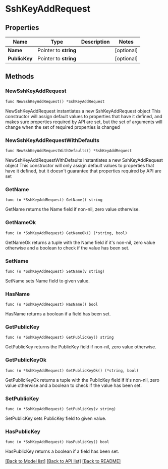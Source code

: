 # SshKeyAddRequest

## Properties

Name | Type | Description | Notes
------------ | ------------- | ------------- | -------------
**Name** | Pointer to **string** |  | [optional] 
**PublicKey** | Pointer to **string** |  | [optional] 

## Methods

### NewSshKeyAddRequest

`func NewSshKeyAddRequest() *SshKeyAddRequest`

NewSshKeyAddRequest instantiates a new SshKeyAddRequest object
This constructor will assign default values to properties that have it defined,
and makes sure properties required by API are set, but the set of arguments
will change when the set of required properties is changed

### NewSshKeyAddRequestWithDefaults

`func NewSshKeyAddRequestWithDefaults() *SshKeyAddRequest`

NewSshKeyAddRequestWithDefaults instantiates a new SshKeyAddRequest object
This constructor will only assign default values to properties that have it defined,
but it doesn't guarantee that properties required by API are set

### GetName

`func (o *SshKeyAddRequest) GetName() string`

GetName returns the Name field if non-nil, zero value otherwise.

### GetNameOk

`func (o *SshKeyAddRequest) GetNameOk() (*string, bool)`

GetNameOk returns a tuple with the Name field if it's non-nil, zero value otherwise
and a boolean to check if the value has been set.

### SetName

`func (o *SshKeyAddRequest) SetName(v string)`

SetName sets Name field to given value.

### HasName

`func (o *SshKeyAddRequest) HasName() bool`

HasName returns a boolean if a field has been set.

### GetPublicKey

`func (o *SshKeyAddRequest) GetPublicKey() string`

GetPublicKey returns the PublicKey field if non-nil, zero value otherwise.

### GetPublicKeyOk

`func (o *SshKeyAddRequest) GetPublicKeyOk() (*string, bool)`

GetPublicKeyOk returns a tuple with the PublicKey field if it's non-nil, zero value otherwise
and a boolean to check if the value has been set.

### SetPublicKey

`func (o *SshKeyAddRequest) SetPublicKey(v string)`

SetPublicKey sets PublicKey field to given value.

### HasPublicKey

`func (o *SshKeyAddRequest) HasPublicKey() bool`

HasPublicKey returns a boolean if a field has been set.


[[Back to Model list]](../README.md#documentation-for-models) [[Back to API list]](../README.md#documentation-for-api-endpoints) [[Back to README]](../README.md)


